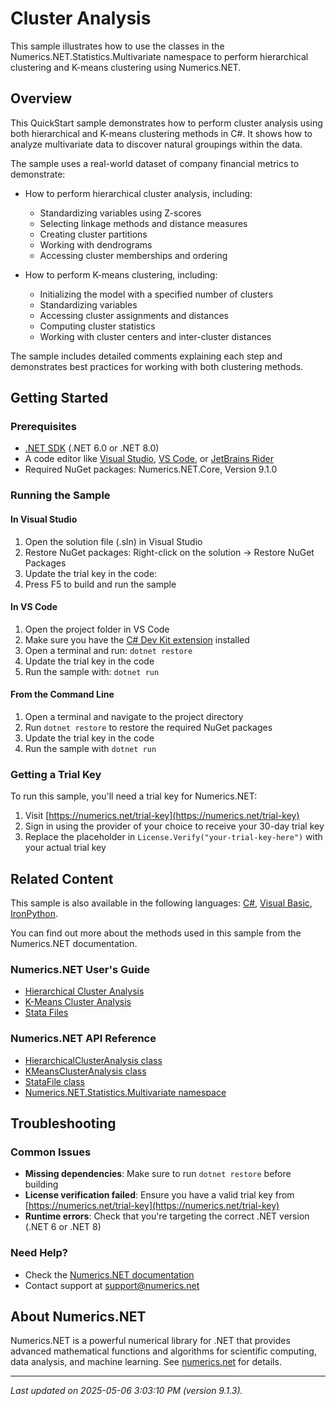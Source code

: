 # Cluster Analysis

This sample illustrates how to use the classes in the Numerics.NET.Statistics.Multivariate namespace to perform hierarchical clustering and K-means clustering using Numerics.NET.

## Overview

This QuickStart sample demonstrates how to perform cluster analysis using both hierarchical and K-means 
clustering methods in C#. It shows how to analyze multivariate data to discover natural groupings 
within the data.

The sample uses a real-world dataset of company financial metrics to demonstrate:

- How to perform hierarchical cluster analysis, including:
  - Standardizing variables using Z-scores
  - Selecting linkage methods and distance measures
  - Creating cluster partitions
  - Working with dendrograms
  - Accessing cluster memberships and ordering

- How to perform K-means clustering, including:
  - Initializing the model with a specified number of clusters
  - Standardizing variables
  - Accessing cluster assignments and distances
  - Computing cluster statistics
  - Working with cluster centers and inter-cluster distances
  
The sample includes detailed comments explaining each step and demonstrates best practices for working
with both clustering methods.


## Getting Started

### Prerequisites

- [.NET SDK](https://dotnet.microsoft.com/download) (.NET 6.0 or .NET 8.0)
- A code editor like [Visual Studio](https://visualstudio.microsoft.com/), [VS Code](https://code.visualstudio.com/), or [JetBrains Rider](https://www.jetbrains.com/rider/)
- Required NuGet packages: Numerics.NET.Core, Version 9.1.0

### Running the Sample

#### In Visual Studio
1. Open the solution file (.sln) in Visual Studio
2. Restore NuGet packages: Right-click on the solution → Restore NuGet Packages
3. Update the trial key in the code:
4. Press F5 to build and run the sample

#### In VS Code

1. Open the project folder in VS Code
2. Make sure you have the [C# Dev Kit extension](https://marketplace.visualstudio.com/items?itemName=ms-dotnettools.csdevkit) installed
3. Open a terminal and run: `dotnet restore`
4. Update the trial key in the code 
5. Run the sample with: `dotnet run`

#### From the Command Line

1. Open a terminal and navigate to the project directory
2. Run `dotnet restore` to restore the required NuGet packages
3. Update the trial key in the code
4. Run the sample with `dotnet run`

### Getting a Trial Key

To run this sample, you'll need a trial key for Numerics.NET:

1. Visit [https://numerics.net/trial-key](https://numerics.net/trial-key)
2. Sign in using the provider of your choice to receive your 30-day trial key
3. Replace the placeholder in `License.Verify("your-trial-key-here")` with your actual trial key

## Related Content

This sample is also available in the following languages: 
[C#](https://github.com/NumericsDotNet/quickstart-csharp/tree/net8.0/statistics/multivariate-analysis/cluster-analysis), [Visual Basic](https://github.com/NumericsDotNet/quickstart-visualbasic/tree/net8.0/statistics/multivariate-analysis/cluster-analysis), [IronPython](https://github.com/NumericsDotNet/quickstart-ironpython/tree/net8.0/statistics/multivariate-analysis/cluster-analysis).

You can find out more about the methods used in this sample from the Numerics.NET documentation.

### Numerics.NET User's Guide

- [Hierarchical Cluster Analysis](https://numerics.net/documentation/latest/statistics/multivariate-analysis/hierarchical-cluster-analysis)
- [K-Means Cluster Analysis](https://numerics.net/documentation/latest/statistics/multivariate-analysis/k-means-cluster-analysis)
- [Stata Files](https://numerics.net/documentation/latest/data-access/stata-files)

### Numerics.NET API Reference

- [HierarchicalClusterAnalysis class](https://numerics.net/documentation/latest/reference/numerics.net.statistics.multivariate.hierarchicalclusteranalysis)
- [KMeansClusterAnalysis class](https://numerics.net/documentation/latest/reference/numerics.net.statistics.multivariate.kmeansclusteranalysis)
- [StataFile class](https://numerics.net/documentation/latest/reference/numerics.net.data.stata.statafile)
- [Numerics.NET.Statistics.Multivariate namespace](https://numerics.net/documentation/latest/reference/numerics.net.statistics.multivariate)


## Troubleshooting

### Common Issues

- **Missing dependencies**: Make sure to run `dotnet restore` before building
- **License verification failed**: Ensure you have a valid trial key from [https://numerics.net/trial-key](https://numerics.net/trial-key)
- **Runtime errors**: Check that you're targeting the correct .NET version (.NET 6 or .NET 8)

### Need Help?

- Check the [Numerics.NET documentation](https://numerics.net/documentation/)
- Contact support at [support@numerics.net](mailto:support@numerics.net?subject=ClusterAnalysis%20QuickStart%20Sample%20%28F%23%29)

## About Numerics.NET

Numerics.NET is a powerful numerical library for .NET that provides advanced mathematical 
functions and algorithms for scientific computing, data analysis, and machine learning.
See [numerics.net](https://numerics.net) for details.

---

_Last updated on 2025-05-06 3:03:10 PM (version 9.1.3)._
